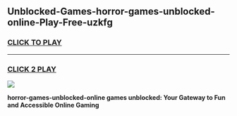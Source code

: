
## Unblocked-Games-horror-games-unblocked-online-Play-Free-uzkfg
<h3>
<a href="https://premium76.site?title=horror-games-unblocked-online&ref=22A">CLICK TO PLAY</a></h3>
<hr>

<h3>
<a href="https://premium76.site?title=horror-games-unblocked-online&ref=22A">CLICK 2 PLAY</a>
  
</h3>

<a href="https://premium76.site?title=horror-games-unblocked-online&ref=22A"><img src="https://clearcache.store/games.png"></a>


**horror-games-unblocked-online games unblocked: Your Gateway to Fun and Accessible Online Gaming**

